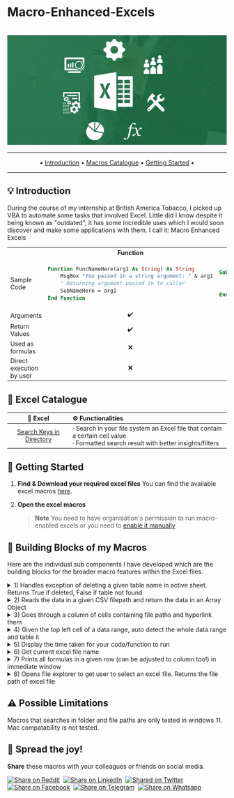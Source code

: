 # Macro-Enhanced-Excels

<br />
<div align="center">
  <a href="https://learn.microsoft.com/en-us/office/vba/api/overview/excel">
    <img src="readmeDocs/ExcelBanner.png" alt="Logo">
  </a>
</div>
 
 ---
 
<p align="center">
• <a href="#-introduction">Introduction</a> • <a href="#-macros-Catalogue">Macros Catalogue</a> • <a href="#-getting-started">Getting Started</a> • 
 </p>
 
---

## 💡 Introduction

During the course of my internship at British America Tobacco, I picked up VBA to automate some tasks that involved Excel. Little did I know despite it being known as "outdated", it has some incredible uses which I would soon discover and make some applications with them.
I call it: Macro Enhanced Excels

<table>
<tr>
<th width="350rem" align="center"> </th> <th align="center"> Function </th> </th> <th align="center"> Subs </th>
</tr>
<tr></tr>
<tr>
<td> Sample Code
<td>
	
```vb
Function FuncNameHere(arg1 As String) As String
	MsgBox "You passed in a string argument: " & arg1
	' Returning argument passed in to caller
	SubNameHere = arg1 
End Function
```

</td>
<td>
	
```vb
Sub SubNameHere(arg1 As String, arg2 As Integer)
	MsgBox "You passed in a string argument: " & arg1 
	MsgBox "You passed in an integer argument: " & arg2 
End Sub
```

</td>
</tr>
  
<tr>
<td> Arguments </td>
<td align="center">✔️</td>
<td align="center">✔️</td>
</tr>
<tr>
<td> Return Values </td>
<td align="center">✔️</td>
<td align="center">❌</td>
</tr>
<tr>
<td> Used as formulas </td>
<td align="center">❌</td>
<td align="center">❌</td>
</tr>
<tr>
<td> Direct execution by user </td>
<td align="center">❌</td>
<td align="center">✔️</td>
</tr>
</table>


## 📜 Excel Catalogue 

|       🤖   Excel            |  ⚙️ Functionalities                    | 
| :--------------------------: | :------------------------------------ | 
| [Search Keys in Directory](https://github.com/LimJiaEarn/ExcelMacroAutomations) |  · Search in your file system an Excel file that contain a certain cell value <br> · Formatted search result with better insights/filters                 | 


## 🤸 Getting Started

1. **Find & Download your required excel files**
   You can find the available excel macros [here](macros-Catalogue).


2. **Open the excel macros** 
   > **Note**
   > You need to have organisation's permission to run macro-enabled excels or you need to [enable it manually](https://support.microsoft.com/en-us/office/enable-or-disable-macros-in-microsoft-365-files-12b036fd-d140-4e74-b45e-16fed1a7e5c6)


## 🧬 Building Blocks of my Macros 
Here are the individual sub components I have developed which are the building blocks for the broader macro features within the Excel files.

<details>
<summary> 1) Handles exception of deleting a given table name in active sheet. Returns True if deleted, False if table not found </summary>
	
```vb
Function DeleteTable(tableName As String) As Boolean
    On Error Resume Next
	Dim tbl As ListObject
	Set tbl = ActiveSheet.ListObjects(tableName)
    On Error GoTo 0
    If Not tbl Is Nothing Then
	tbl.Delete
	DeleteTable = True
	Exit Function
    End If
    DeleteTable = False
End Function
```
	
</details>

<details>
<summary> 2) Reads the data in a given CSV filepath and return the data in an Array Object </summary>
	
```vb
Function ReadCSV(filePath As String) As Object
    Dim searchKeyList As Object
    Set searchKeyList = CreateObject("System.Collections.ArrayList")

    Dim keyString As String ' Stores entire csv file as a string to be processed
    Open filePath For Input As #1
    	keyString = Input$(LOF(1), #1) 
    Close #1

    Dim searchKeys() As String ' Array to store each value in the csv string 
    searchKeys = Split(keyString, ",")

    ' Filter out whitespace / newline characters / empty values
    Dim i As Long
    For i = LBound(searchKeys) To UBound(searchKeys)
	Dim key As String
	key = Trim(Replace(searchKeys(i), vbNewLine, ""))

	If Len(key) > 0 Then
	    searchKeyList.Add key
	End If
    Next i

    Set ReadCSV = searchKeyList 
End Function
```
	
</details>

<details>
<summary> 3) Goes through a column of cells containing file paths and hyperlink them </summary>
	
```vb
Sub HyperlinkFilePaths()
    Dim FilePathRange As Range
    Dim cell As Range
    Dim Hyperlink As Hyperlink

    ' Define the range of cells containing file paths
    Set FilePathRange = Range("B2:B3307")

    ' Loop through each cell in the range
    For Each cell In FilePathRange
	' Create a hyperlink for each non-empty cell
	If Len(cell.Value) > 0 Then
	    Set Hyperlink = ActiveSheet.Hyperlinks.Add(Anchor:=cell, Address:=cell.Value, TextToDisplay:=cell.Value)
	    ' Customize the formatting of the hyperlink
	    Hyperlink.Range.Font.Color = RGB(48, 105, 248) ' Blue color
	End If
    Next cell
End Sub
```
	
</details>

<details>
<summary> 4) Given the top left cell of a data range, auto detect the whole data range and table it </summary>
	
```vb
Sub CreateTableFromTopLeftCell(topLeftCell As String) 

    ' Extract the columns and rows of the top left cell
    Dim topLeftRow As Long
    Dim topLeftColumn As Long
    topLeftRow = Range(topLeftCell).Row
    topLeftColumn = Range(topLeftCell).Column

    ' Extract the columns and rows of the bottom right cell
    Dim lastRightColumn As Long
    Dim lastRightRow As Long
    lastRightColumn = ActiveSheet.Cells(topLeftRow, ActiveSheet.Columns.Count).End(xlToLeft).Column
    lastRightRow = ActiveSheet.Cells(ActiveSheet.Rows.Count, lastRightColumn).End(xlUp).Row

    ' Finalise the range of the table
    Dim tableRange As String
    tableRange = ActiveSheet.Cells(topLeftRow, topLeftColumn).Address & ":" & ActiveSheet.Cells(lastRightRow, lastRightColumn).Address

    ' Create the table from the range configured
    ActiveSheet.ListObjects.Add(xlSrcRange, Range(tableRange), , xlYes).Name = "CreatedTableFromMacro"

End Sub
```
	
</details>
    
<details>
<summary> 5) Display the time taken for your code/function to run </summary>
	
```vb
Sub TimerFunction() ' Main function for you to append to your code
    Dim startTime As Double
    Dim endTime As Double
	
    startTime = Timer
    ' Your algorithm/entry to function call
    endTime = Timer

    Dim timeTaken As String
    timeTaken = timerBuilder(endTime-startTime) 
    Debug.Print timeTaken ' display the time taken of your code

End Sub

Function timerBuilder(timeTaken As Double) As String ' The function that builds the display message
    
    Dim timeString As String
    Dim timeUnit As Integer

    ' Calculating hrs taken (if any)
    timeUnit = Int(timeTaken / 3600)
    If timeUnit > 0 Then
        timeString = timeUnit & " hrs"
    End If
    
    ' Calculating mins taken (if any)
    timeUnit = Int((timeTaken Mod 3600) / 60)
    If timeUnit > 0 Then
        If timeString <> "" Then
            timeString = timeString & ", "
        End If
        timeString = timeString & timeUnit & " mins"
    End If

    ' Calculating secs taken (if any)
    timeUnit = Int(timeTaken Mod 60)
    If timeUnit > 0 Then
        If timeString <> "" Then
            timeString = timeString & ", "
        End If
        timeString = timeString & timeUnit & " secs"
    End If

    Set timerBuilder = timeString

End Function
```
	
</details>
	
<details>
<summary> 6) Get current excel file name </summary>
	
```vb
Function CurrentfileName() As String
    Dim fileFullName As String
    Dim fileName As String
     
    ' Extract the file name from the file full path
    fileFullName = ThisWorkbook.FullName
    fileName = Mid(fileFullName, InStrRev(fileFullName, "/") + 1)
    
    ' Return the file name without file extension
    CurrentfileName = Left(fileName, InStrRev(fileName, ".") - 1)

End Function
```
	
</details>
	
<details>
<summary> 7) Prints all formulas in a given row (can be adjusted to column too!) in immediate window </summary>
	
```vb
Sub PrintFormulasInGivenRow(rowNum As Long)
    Dim ws As Worksheet
    Set ws = ActiveSheet
    
    Dim lastCol As Long
    lastCol = ws.Cells(rowNum, Columns.Count).End(xlToLeft).Column
    
    Dim rng As Range
    Set rng = ws.Range(ws.Cells(rowNum, 1), ws.Cells(rowNum, lastCol))
    
    Dim i As Integer
    i = 1
    
    Dim cell As Range
    For Each cell In rng
        If cell.HasFormula Then
            Debug.Print "' " & Replace(cell.Address, "$", "") & ":"
            Debug.Print "Formula: " & """" & cell.Formula & """" & vbNewLine
            
        End If
        i = i + 1
    Next cell
End Sub
```
	
</details>

<details>
<summary> 8) Opens file explorer to get user to select an excel file. Returns the file path of excel file  </summary>

```vb
Function getFilePath(boxMsg As String) As String

    Dim filePath As Variant
    filePath = Application.GetOpenFilename(Title:=boxMsg, FileFilter:="Excel Files (*.xlsx; *.xls; *.xlsm), *.xlsx; *.xls")
    If filePath <> False Then
        getFilePath = filePath
    Else
        getFilePath = "CANCELLED"
    End If

End Function
```

</details>

## ⚠️ Possible Limitations

Macros that searches in folder and file paths are only tested in windows 11. Mac compatability is not tested.



## 🌟 Spread the joy!
**Share** these macros with your colleagues or friends on social media.

<a href="https://www.reddit.com" target="_blank">
 <img src="https://img.shields.io/twitter/url?label=Reddit&logo=Reddit&style=social&url=https://www.reddit.com/" alt="Share on Reddit"/></a>&nbsp;
<a href="https://www.linkedin.com" target="_blank">
 <img src="https://img.shields.io/twitter/url?label=LinkedIn&logo=LinkedIn&style=social&url=https://www.linkedin.com" alt="Share on LinkedIn"/></a>&nbsp;
<a href="https://twitter.com" target="_blank">
 <img src="https://img.shields.io/twitter/url?label=Twitter&logo=Twitter&style=social&url=https://twitter.com" alt="Shared on Twitter"/></a>&nbsp;
<a href="https://www.facebook.com" target="_blank">
 <img src="https://img.shields.io/twitter/url?label=Facebook&logo=Facebook&style=social&url=https://www.facebook.com" alt="Share on Facebook"/></a>&nbsp;
<a href="https://t.me/share" target="_blank">
 <img src="https://img.shields.io/twitter/url?label=Telegram&logo=Telegram&style=social&url=https://t.me/share" alt="Share on Telegram"/></a>&nbsp;
<a href="https://wa.me" target="_blank">
 <img src="https://img.shields.io/twitter/url?label=Whatsapp&logo=Whatsapp&style=social&url=https://wa.me" alt="Share on Whatsapp"/></a>&nbsp;

